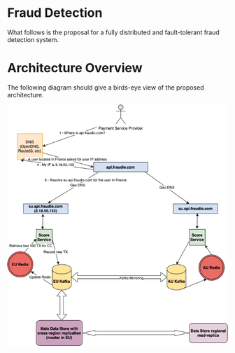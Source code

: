 # Fraud Detection

What follows is the proposal for a fully distributed and fault-tolerant fraud detection system.

# Architecture Overview

The following diagram should give a birds-eye view of the proposed architecture.

![alt text](architecture.png "Architectural diagram")
